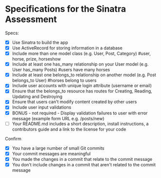 # Specifications for the Sinatra Assessment

Specs:
- [x] Use Sinatra to build the app
- [x] Use ActiveRecord for storing information in a database
- [x] Include more than one model class (e.g. User, Post, Category) 
        #user, horse, prize, horseshow
- [x] Include at least one has_many relationship on your User model (e.g. User has_many Posts) 
        #users have many horses
- [x] Include at least one belongs_to relationship on another model (e.g. Post belongs_to User) 
        #horses belong to users
- [x] Include user accounts with unique login attribute (username or email)
- [x] Ensure that the belongs_to resource has routes for Creating, Reading, Updating and Destroying
- [X] Ensure that users can't modify content created by other users
- [X] Include user input validations
- [X] BONUS - not required - Display validation failures to user with error message (example form URL e.g. /posts/new)
- [ ] Your README.md includes a short description, install instructions, a contributors guide and a link to the license for your code

Confirm
- [X] You have a large number of small Git commits
- [X] Your commit messages are meaningful
- [X] You made the changes in a commit that relate to the commit message
- [X] You don't include changes in a commit that aren't related to the commit message
